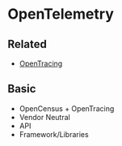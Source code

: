# OpenTelemetry

## Related

- [OpenTracing](/opentracing.md)

## Basic

- OpenCensus + OpenTracing
- Vendor Neutral
- API
- Framework/Libraries
